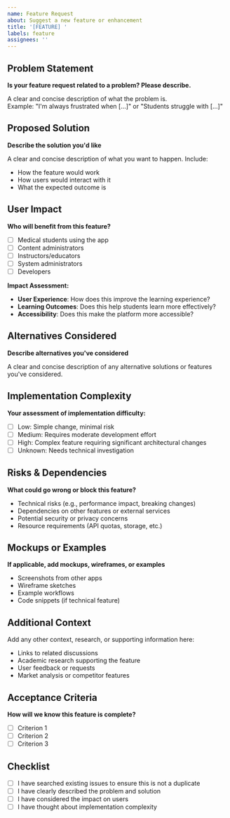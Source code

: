 ```yaml
---
name: Feature Request
about: Suggest a new feature or enhancement
title: '[FEATURE] '
labels: feature
assignees: ''
---
```


## Problem Statement

**Is your feature request related to a problem? Please describe.**

A clear and concise description of what the problem is.  
Example: "I'm always frustrated when [...]" or "Students struggle with [...]"

## Proposed Solution

**Describe the solution you'd like**

A clear and concise description of what you want to happen. Include:
- How the feature would work
- How users would interact with it
- What the expected outcome is

## User Impact

**Who will benefit from this feature?**

- [ ] Medical students using the app
- [ ] Content administrators
- [ ] Instructors/educators
- [ ] System administrators
- [ ] Developers

**Impact Assessment:**
- **User Experience**: How does this improve the learning experience?
- **Learning Outcomes**: Does this help students learn more effectively?
- **Accessibility**: Does this make the platform more accessible?

## Alternatives Considered

**Describe alternatives you've considered**

A clear and concise description of any alternative solutions or features you've considered.

## Implementation Complexity

**Your assessment of implementation difficulty:**

- [ ] Low: Simple change, minimal risk
- [ ] Medium: Requires moderate development effort
- [ ] High: Complex feature requiring significant architectural changes
- [ ] Unknown: Needs technical investigation

## Risks & Dependencies

**What could go wrong or block this feature?**

- Technical risks (e.g., performance impact, breaking changes)
- Dependencies on other features or external services
- Potential security or privacy concerns
- Resource requirements (API quotas, storage, etc.)

## Mockups or Examples

**If applicable, add mockups, wireframes, or examples**

- Screenshots from other apps
- Wireframe sketches
- Example workflows
- Code snippets (if technical feature)

## Additional Context

Add any other context, research, or supporting information here:
- Links to related discussions
- Academic research supporting the feature
- User feedback or requests
- Market analysis or competitor features

## Acceptance Criteria

**How will we know this feature is complete?**

- [ ] Criterion 1
- [ ] Criterion 2
- [ ] Criterion 3

## Checklist

- [ ] I have searched existing issues to ensure this is not a duplicate
- [ ] I have clearly described the problem and solution
- [ ] I have considered the impact on users
- [ ] I have thought about implementation complexity
